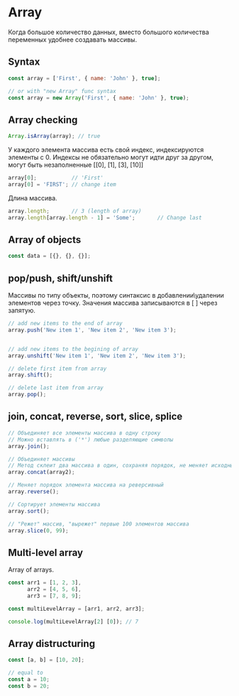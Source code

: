 # Array

Когда большое количество данных, вместо большого количества переменных удобнее создавать массивы. 

## Syntax

```js
const array = ['First', { name: 'John' }, true];

// or with "new Array" func syntax
const array = new Array('First', { name: 'John' }, true);
```

## Array checking

```js
Array.isArray(array); // true
```

У каждого элемента массива есть свой индекс, индексируются элементы с 0.
Индексы не обязательно могут идти друг за другом, могут быть незаполненные [[0], [1], [3], [10]]

```js
array[0];           // 'First'
array[0] = 'FIRST'; // change item
```

Длина массива. 

```js
array.length;       // 3 (length of array)
array.length[array.length - 1] = 'Some';       // Change last
```

## Array of objects

```js
const data = [{}, {}, {}];
```

## pop/push, shift/unshift

Массивы по типу объекты, поэтому синтаксис в добавлении\удалении элементов через точку. Значения массива записываются в [ ] через запятую.

```js
// add new items to the end of array
array.push('New item 1', 'New item 2', 'New item 3');


// add new items to the begining of array
array.unshift('New item 1', 'New item 2', 'New item 3');

// delete first item from array
array.shift();

// delete last item from array
array.pop();
```

## join, concat, reverse, sort, slice, splice

```js
// Объединяет все элементы массива в одну строку
// Можно вставлять в ('*') любые разделяющие символы
array.join();

// Объединяет массивы
// Метод склеит два массива в один, сохраняя порядок, не меняет исходный массив
array.concat(array2);

// Меняет порядок элемента массива на реверсивный
array.reverse();

// Cортирует элементы массива
array.sort();

// "Режет" массив, "вырежет" первые 100 элементов массива
array.slice(0, 99);
```

## Multi-level array

Array of arrays.

```js
const arr1 = [1, 2, 3],
      arr2 = [4, 5, 6],
      arr3 = [7, 8, 9];

const multiLevelArray = [arr1, arr2, arr3];

console.log(multiLevelArray[2] [0]); // 7
```

## Array distructuring

```js
const [a, b] = [10, 20];

// equal to
const a = 10;
const b = 20;
```